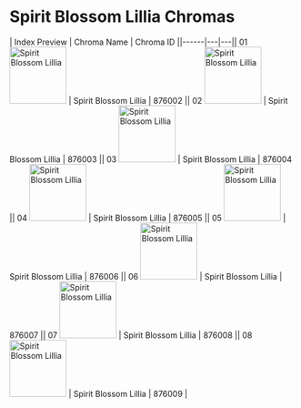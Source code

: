 # Spirit Blossom Lillia Chromas

| Index  Preview | Chroma Name | Chroma ID ||------|---|---|| 01  <img src='https://raw.communitydragon.org/latest/plugins/rcp-be-lol-game-data/global/default/v1/champion-chroma-images/876/876002.png' alt='Spirit Blossom Lillia' width='100'> | Spirit Blossom Lillia | 876002 || 02  <img src='https://raw.communitydragon.org/latest/plugins/rcp-be-lol-game-data/global/default/v1/champion-chroma-images/876/876003.png' alt='Spirit Blossom Lillia' width='100'> | Spirit Blossom Lillia | 876003 || 03  <img src='https://raw.communitydragon.org/latest/plugins/rcp-be-lol-game-data/global/default/v1/champion-chroma-images/876/876004.png' alt='Spirit Blossom Lillia' width='100'> | Spirit Blossom Lillia | 876004 || 04  <img src='https://raw.communitydragon.org/latest/plugins/rcp-be-lol-game-data/global/default/v1/champion-chroma-images/876/876005.png' alt='Spirit Blossom Lillia' width='100'> | Spirit Blossom Lillia | 876005 || 05  <img src='https://raw.communitydragon.org/latest/plugins/rcp-be-lol-game-data/global/default/v1/champion-chroma-images/876/876006.png' alt='Spirit Blossom Lillia' width='100'> | Spirit Blossom Lillia | 876006 || 06  <img src='https://raw.communitydragon.org/latest/plugins/rcp-be-lol-game-data/global/default/v1/champion-chroma-images/876/876007.png' alt='Spirit Blossom Lillia' width='100'> | Spirit Blossom Lillia | 876007 || 07  <img src='https://raw.communitydragon.org/latest/plugins/rcp-be-lol-game-data/global/default/v1/champion-chroma-images/876/876008.png' alt='Spirit Blossom Lillia' width='100'> | Spirit Blossom Lillia | 876008 || 08  <img src='https://raw.communitydragon.org/latest/plugins/rcp-be-lol-game-data/global/default/v1/champion-chroma-images/876/876009.png' alt='Spirit Blossom Lillia' width='100'> | Spirit Blossom Lillia | 876009 |